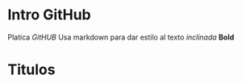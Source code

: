 # Intro GitHub
 
Platica *GitHUB*
Usa markdown para dar estilo al texto
_inclinada_
**Bold**

# Titulos


